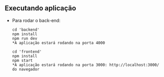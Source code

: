 ## Executando aplicação
* Para rodar o back-end:
  ```
  cd 'backend'
  npm install
  npm run dev
  *A aplicação estará rodando na porta 4000
  ```
  ```
  cd 'frontend'
  npm install
  npm start
  *A aplicação estará rodando na porta 3000: http://localhost:3000/ do navegador
  ```
